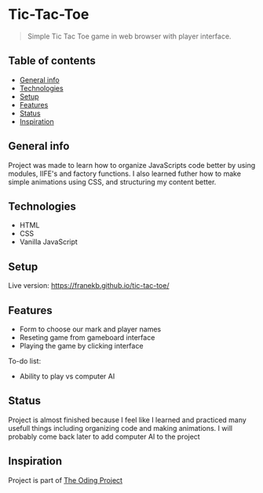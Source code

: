 # Tic-Tac-Toe
> Simple Tic Tac Toe game in web browser with player interface.

## Table of contents
* [General info](#general-info)
* [Technologies](#technologies)
* [Setup](#setup)
* [Features](#features)
* [Status](#status)
* [Inspiration](#inspiration)

## General info
Project was made to learn how to organize JavaScripts code better by using modules, IIFE's and factory functions. I also learned futher how to make simple animations using CSS, and structuring my content better.


## Technologies
* HTML
* CSS
* Vanilla JavaScript

## Setup
Live version: https://franekb.github.io/tic-tac-toe/

## Features
* Form to choose our mark and player names
* Reseting game from gameboard interface
* Playing the game by clicking interface

To-do list:
* Ability to play vs computer AI

## Status
Project is almost finished because I feel like I learned and practiced many usefull things including organizing code and making animations. I will probably come back later to add computer AI to the project

## Inspiration
Project is part of [The Oding Project](https://www.theodinproject.com/courses/javascript/lessons/tic-tac-toe-javascript)
